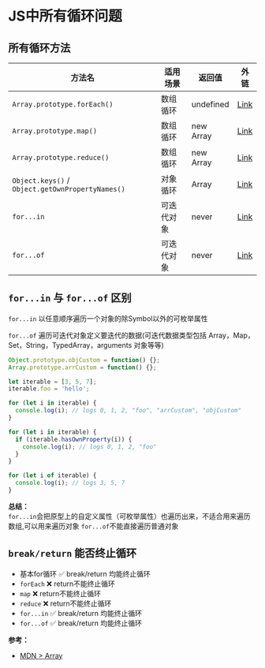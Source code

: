 # JS中所有循环问题
##  所有循环方法
| 方法名                                           | 适用场景   | 返回值    | 外链                                                                                                                |
| ------------------------------------------------ | ---------- | --------- | ------------------------------------------------------------------------------------------------------------------- |
| `Array.prototype.forEach()`                      | 数组循环   | undefined | [Link](https://developer.mozilla.org/zh-CN/docs/Web/JavaScript/Reference/Global_Objects/Array/forEach)              |
| `Array.prototype.map()`                          | 数组循环   | new Array | [Link](https://developer.mozilla.org/zh-CN/docs/Web/JavaScript/Reference/Global_Objects/Array/forEach)              |
| `Array.prototype.reduce()`                       | 数组循环   | new Array | [Link](https://developer.mozilla.org/zh-CN/docs/Web/JavaScript/Reference/Global_Objects/Array/Reduce)               |
| `Object.keys()` / `Object.getOwnPropertyNames()` | 对象循环   | Array     | [Link](https://developer.mozilla.org/zh-CN/docs/Web/JavaScript/Reference/Global_Objects/Object/getOwnPropertyNames) |
| `for...in`                                       | 可迭代对象 | never     | [Link](https://developer.mozilla.org/zh-CN/docs/Web/JavaScript/Reference/Global_Objects/Array/Reduce)               |
| `for...of`                                       | 可迭代对象 | never     | [Link](https://developer.mozilla.org/zh-CN/docs/Web/JavaScript/Reference/Global_Objects/Array/Reduce)               |


## `for...in` 与 `for...of` 区别
`for...in` 以任意顺序遍历一个对象的除Symbol以外的可枚举属性 

`for...of` 遍历可迭代对象定义要迭代的数据(可迭代数据类型包括 Array，Map，Set，String，TypedArray，arguments 对象等等)

```js
Object.prototype.objCustom = function() {};
Array.prototype.arrCustom = function() {};

let iterable = [3, 5, 7];
iterable.foo = 'hello';

for (let i in iterable) {
  console.log(i); // logs 0, 1, 2, "foo", "arrCustom", "objCustom"
}

for (let i in iterable) {
  if (iterable.hasOwnProperty(i)) {
    console.log(i); // logs 0, 1, 2, "foo"
  }
}

for (let i of iterable) {
  console.log(i); // logs 3, 5, 7
}
```
<strong>总结：</strong>    
 `for...in`会把原型上的自定义属性（可枚举属性）也遍历出来，不适合用来遍历数组,可以用来遍历对象
 `for...of`不能直接遍历普通对象

## `break/return` 能否终止循环
- 基本for循环 :white_check_mark: break/return 均能终止循环
- `forEach` :x: return不能终止循环
- `map` :x: return不能终止循环
- `reduce` :x: return不能终止循环
- `for...in` :white_check_mark: break/return 均能终止循环
- `for...of` :white_check_mark: break/return 均能终止循环

<strong>参考：</strong>
  - [MDN > Array](https://developer.mozilla.org/zh-CN/docs/Web/JavaScript/Reference/Global_Objects/Array)